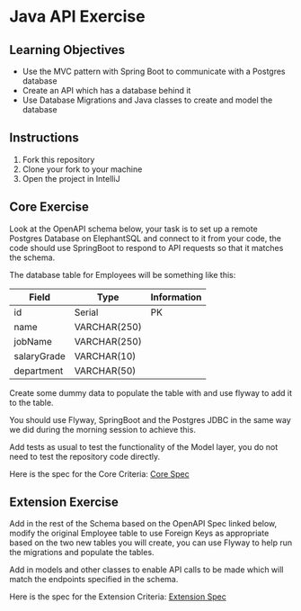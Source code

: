 # Java API Exercise

## Learning Objectives
- Use the MVC pattern with Spring Boot to communicate with a Postgres database
- Create an API which has a database behind it
- Use Database Migrations and Java classes to create and model the database

## Instructions

1. Fork this repository
2. Clone your fork to your machine
3. Open the project in IntelliJ

## Core Exercise

Look at the OpenAPI schema below, your task is to set up a remote Postgres Database on ElephantSQL and connect to it from your code, the code should use SpringBoot to respond to API requests so that it matches the schema.

The database table for Employees will be something like this:

| Field       | Type         | Information |
|-------------|--------------|-------------|
| id          | Serial       | PK          |
| name        | VARCHAR(250) |             |
| jobName     | VARCHAR(250) |             |
| salaryGrade | VARCHAR(10)  |             |
| department  | VARCHAR(50)  |             |

Create some dummy data to populate the table with and use flyway to add it to the table.

You should use Flyway, SpringBoot and the Postgres JDBC in the same way we did during the morning session to achieve this.

Add tests as usual to test the functionality of the Model layer, you do not need to test the repository code directly.

Here is the spec for the Core Criteria: [Core Spec](https://boolean-uk.github.io/java-api-mvc-with-postgres/)

## Extension Exercise

Add in the rest of the Schema based on the OpenAPI Spec linked below, modify the original Employee table to use Foreign Keys as appropriate based on the two new tables you will create, you can use Flyway to help run the migrations and populate the tables.

Add in models and other classes to enable API calls to be made which will match the endpoints specified in the schema.

Here is the spec for the Extension Criteria: [Extension Spec](https://boolean-uk.github.io/java-api-mvc-with-postgres/extensions.html)
